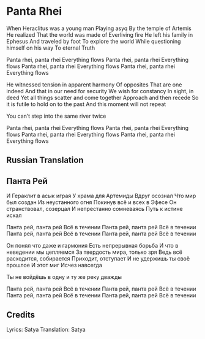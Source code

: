 # Panta Rhei

When Heraclitus was a young man
Playing asyq
By the temple of Artemis
He realized
That the world was made of
Everliving fire
He left his family in Ephesus
And traveled by foot
To explore the world
While questioning himself on his way
To eternal Truth

Panta rhei, panta rhei
Everything flows
Panta rhei, panta rhei
Everything flows
Panta rhei, panta rhei
Everything flows
Panta rhei, panta rhei
Everything flows

He witnessed tension in apparent harmony
Of opposites
That are one indeed
And that in our need for security
We wish for constancy
In sight, in deed
Yet all things scatter and come together
Approach and then recede
So it is futile to hold on to the past
And this moment will not repeat

You can’t step into the same river twice

Panta rhei, panta rhei
Everything flows
Panta rhei, panta rhei
Everything flows
Panta rhei, panta rhei
Everything flows
Panta rhei, panta rhei
Everything flows

## Russian Translation

## Панта Рей

И Гераклит в асык играя
У храма для Артемиды
Вдруг осознал
Что мир был создан
Из неустанного огня
Покинув всё и всех в Эфесе
Он странствовал, созерцал
И непрестанно сомневаясь
Путь к истине искал

Панта рей, панта рей
Всё в течении
Панта рей, панта рей
Всё в течении
Панта рей, панта рей
Всё в течении
Панта рей, панта рей
Всё в течении

Он понял что даже и гармония
Есть непрерывная борьба
И что в неведении мы цепляемся
За твердость мира, только зря
Ведь всё расходится, собирается
Приходит, отступает
И не удержишь ты своё прошлое
И этот миг
Исчез навсегда

Ты не войдёшь в одну и ту же реку дважды

Панта рей, панта рей
Всё в течении
Панта рей, панта рей
Всё в течении
Панта рей, панта рей
Всё в течении
Панта рей, панта рей
Всё в течении

## Credits

Lyrics: Satya
Translation: Satya
